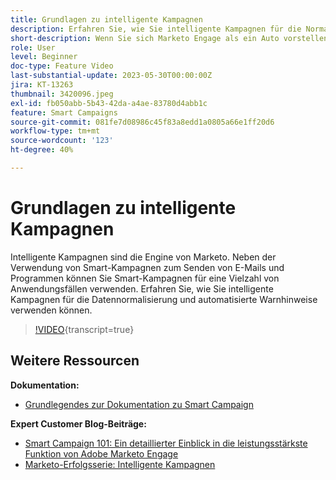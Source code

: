 ```yaml
---
title: Grundlagen zu intelligente Kampagnen
description: Erfahren Sie, wie Sie intelligente Kampagnen für die Normalisierung von Daten und automatische Warnmeldungen nutzen können.
short-description: Wenn Sie sich Marketo Engage als ein Auto vorstellen, ist die Smart-Kampagne der Motor. Smart-Kampagnen bieten mehr Möglichkeiten, als Sie sich vorstellen können, und es ist ganz einfach, sie zu nutzen.
role: User
level: Beginner
doc-type: Feature Video
last-substantial-update: 2023-05-30T00:00:00Z
jira: KT-13263
thumbnail: 3420096.jpeg
exl-id: fb050abb-5b43-42da-a4ae-83780d4abb1c
feature: Smart Campaigns
source-git-commit: 081fe7d08986c45f83a8edd1a0805a66e1ff20d6
workflow-type: tm+mt
source-wordcount: '123'
ht-degree: 40%

---
```


# Grundlagen zu intelligente Kampagnen

Intelligente Kampagnen sind die Engine von Marketo. Neben der Verwendung von Smart-Kampagnen zum Senden von E-Mails und Programmen können Sie Smart-Kampagnen für eine Vielzahl von Anwendungsfällen verwenden. Erfahren Sie, wie Sie intelligente Kampagnen für die Datennormalisierung und automatisierte Warnhinweise verwenden können.

>[!VIDEO](https://video.tv.adobe.com/v/3424498/?quality=12&learn=on&captions=ger){transcript=true}


## Weitere Ressourcen

**Dokumentation:**

* [Grundlegendes zur Dokumentation zu Smart Campaign](https://experienceleague.adobe.com/docs/marketo/using/product-docs/core-marketo-concepts/smart-campaigns/understanding-smart-campaigns.html?lang=de)

**Expert Customer Blog-Beiträge:**

* [Smart Campaign 101: Ein detaillierter Einblick in die leistungsstärkste Funktion von Adobe Marketo Engage](https://nation.marketo.com/t5/product-blogs/smart-campaigns-101-a-deep-dive-into-adobe-marketo-engage-s-most/ba-p/313385#M1838)
* [Marketo-Erfolgsserie: Intelligente Kampagnen](https://nation.marketo.com/t5/product-blogs/marketo-success-series-smart-campaigns/ba-p/306961)
